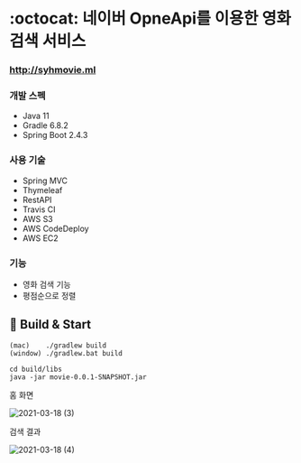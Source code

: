 # :octocat: 네이버 OpneApi를 이용한 영화 검색 서비스
### http://syhmovie.ml

### 개발 스펙
* Java 11
* Gradle 6.8.2
* Spring Boot 2.4.3

### 사용 기술
* Spring MVC
* Thymeleaf
* RestAPI
* Travis CI
* AWS S3
* AWS CodeDeploy
* AWS EC2

### 기능
* 영화 검색 기능
* 평점순으로 정렬

## 🔖 Build & Start
```
(mac)    ./gradlew build
(window) ./gradlew.bat build

cd build/libs
java -jar movie-0.0.1-SNAPSHOT.jar
```



홈 화면

![2021-03-18 (3)](https://user-images.githubusercontent.com/64251594/111581142-15ab7a80-87fc-11eb-910d-c9e640e15c9e.png)


검색 결과

![2021-03-18 (4)](https://user-images.githubusercontent.com/64251594/111583875-691fc780-8800-11eb-86e0-e468172a7a7e.png)

